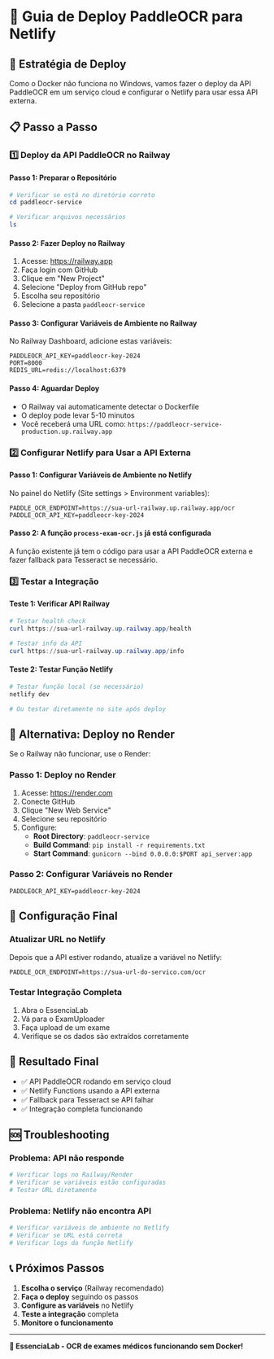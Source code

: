 # 🚀 Guia de Deploy PaddleOCR para Netlify

## 🎯 Estratégia de Deploy

Como o Docker não funciona no Windows, vamos fazer o deploy da API PaddleOCR em um serviço cloud e configurar o Netlify para usar essa API externa.

## 📋 Passo a Passo

### 1️⃣ Deploy da API PaddleOCR no Railway

#### Passo 1: Preparar o Repositório
```powershell
# Verificar se está no diretório correto
cd paddleocr-service

# Verificar arquivos necessários
ls
```

#### Passo 2: Fazer Deploy no Railway
1. Acesse: https://railway.app
2. Faça login com GitHub
3. Clique em "New Project"
4. Selecione "Deploy from GitHub repo"
5. Escolha seu repositório
6. Selecione a pasta `paddleocr-service`

#### Passo 3: Configurar Variáveis de Ambiente no Railway
No Railway Dashboard, adicione estas variáveis:
```
PADDLEOCR_API_KEY=paddleocr-key-2024
PORT=8000
REDIS_URL=redis://localhost:6379
```

#### Passo 4: Aguardar Deploy
- O Railway vai automaticamente detectar o Dockerfile
- O deploy pode levar 5-10 minutos
- Você receberá uma URL como: `https://paddleocr-service-production.up.railway.app`

### 2️⃣ Configurar Netlify para Usar a API Externa

#### Passo 1: Configurar Variáveis de Ambiente no Netlify
No painel do Netlify (Site settings > Environment variables):
```
PADDLE_OCR_ENDPOINT=https://sua-url-railway.up.railway.app/ocr
PADDLE_OCR_API_KEY=paddleocr-key-2024
```

#### Passo 2: A função `process-exam-ocr.js` já está configurada
A função existente já tem o código para usar a API PaddleOCR externa e fazer fallback para Tesseract se necessário.

### 3️⃣ Testar a Integração

#### Teste 1: Verificar API Railway
```powershell
# Testar health check
curl https://sua-url-railway.up.railway.app/health

# Testar info da API
curl https://sua-url-railway.up.railway.app/info
```

#### Teste 2: Testar Função Netlify
```powershell
# Testar função local (se necessário)
netlify dev

# Ou testar diretamente no site após deploy
```

## 🔧 Alternativa: Deploy no Render

Se o Railway não funcionar, use o Render:

### Passo 1: Deploy no Render
1. Acesse: https://render.com
2. Conecte GitHub
3. Clique "New Web Service"
4. Selecione seu repositório
5. Configure:
   - **Root Directory**: `paddleocr-service`
   - **Build Command**: `pip install -r requirements.txt`
   - **Start Command**: `gunicorn --bind 0.0.0.0:$PORT api_server:app`

### Passo 2: Configurar Variáveis no Render
```
PADDLEOCR_API_KEY=paddleocr-key-2024
```

## 📝 Configuração Final

### Atualizar URL no Netlify
Depois que a API estiver rodando, atualize a variável no Netlify:
```
PADDLE_OCR_ENDPOINT=https://sua-url-do-servico.com/ocr
```

### Testar Integração Completa
1. Abra o EssenciaLab
2. Vá para o ExamUploader
3. Faça upload de um exame
4. Verifique se os dados são extraídos corretamente

## 🎉 Resultado Final

- ✅ API PaddleOCR rodando em serviço cloud
- ✅ Netlify Functions usando a API externa
- ✅ Fallback para Tesseract se API falhar
- ✅ Integração completa funcionando

## 🆘 Troubleshooting

### Problema: API não responde
```powershell
# Verificar logs no Railway/Render
# Verificar se variáveis estão configuradas
# Testar URL diretamente
```

### Problema: Netlify não encontra API
```powershell
# Verificar variáveis de ambiente no Netlify
# Verificar se URL está correta
# Verificar logs da função Netlify
```

## 📞 Próximos Passos

1. **Escolha o serviço** (Railway recomendado)
2. **Faça o deploy** seguindo os passos
3. **Configure as variáveis** no Netlify
4. **Teste a integração** completa
5. **Monitore o funcionamento**

---

**🌿 EssenciaLab - OCR de exames médicos funcionando sem Docker!**
